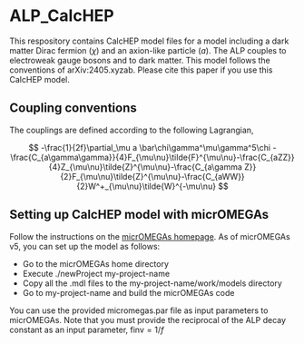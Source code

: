 # ALP_CalcHEP
This respository contains CalcHEP model files for a model including a dark matter Dirac fermion ($\chi$) and an axion-like particle ($a$). The ALP couples to electroweak gauge bosons and to dark matter. This model follows the conventions of arXiv:2405.xyzab. Please cite this paper if you use this CalcHEP model.

## Coupling conventions
The couplings are defined according to the following Lagrangian,

$$ -\frac{1}{2f}\partial_\mu a \bar\chi\gamma^\mu\gamma^5\chi - \frac{C_{a\gamma\gamma}}{4}F_{\mu\nu}\tilde{F}^{\mu\nu}-\frac{C_{aZZ}}{4}Z_{\mu\nu}\tilde{Z}^{\mu\nu}-\frac{C_{a\gamma Z}}{2}F_{\mu\nu}\tilde{Z}^{\mu\nu}-\frac{C_{aWW}}{2}W^+_{\mu\nu}\tilde{W}^{-\mu\nu}
$$

## Setting up CalcHEP model with micrOMEGAs
Follow the instructions on the [micrOMEGAs homepage](https://lapth.cnrs.fr/micromegas/). As of micrOMEGAs v5, you can set up the model as follows:
- Go to the micrOMEGAs home directory
- Execute ./newProject my-project-name
- Copy all the .mdl files to the my-project-name/work/models directory
- Go to my-project-name and build the micrOMEGAs code

You can use the provided micromegas.par file as input parameters to micrOMEGAs. Note that you must provide the reciprocal of the ALP decay constant as an input parameter, $\mathrm{finv} = 1/f$
